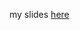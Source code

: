 my slides <a href="https://docs.google.com/presentation/d/198jwKhDaCX0soe1YdzNbD7M2Zg9e3NtLMzunVzdzf8Y/edit?usp=sharing">here</a>